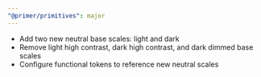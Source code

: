 ```yaml
---
"@primer/primitives": major
---
```


- Add two new neutral base scales: light and dark
- Remove light high contrast, dark high contrast, and dark dimmed base scales
- Configure functional tokens to reference new neutral scales
